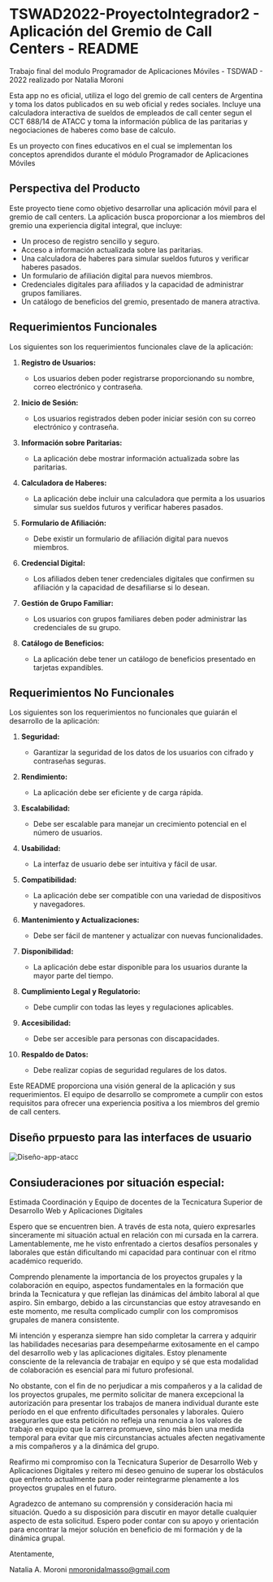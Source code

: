 # TSWAD2022-ProyectoIntegrador2 - Aplicación del Gremio de Call Centers - README
Trabajo final del modulo Programador de Aplicaciones Móviles - TSDWAD - 2022 realizado por Natalia Moroni

Esta app no es oficial, utiliza el logo del gremio de call centers de Argentina y toma los datos publicados en su web oficial y redes sociales.
Incluye una calculadora interactiva de sueldos de empleados de call center segun el CCT 688/14 de ATACC y toma la información pública de las paritarias y negociaciones de haberes como base de calculo.

Es un proyecto con fines educativos en el cual se implementan los conceptos aprendidos durante el módulo Programador de Aplicaciones Móviles 

## Perspectiva del Producto

Este proyecto tiene como objetivo desarrollar una aplicación móvil para el gremio de call centers. La aplicación busca proporcionar a los miembros del gremio una experiencia digital integral, que incluye:

- Un proceso de registro sencillo y seguro.
- Acceso a información actualizada sobre las paritarias.
- Una calculadora de haberes para simular sueldos futuros y verificar haberes pasados.
- Un formulario de afiliación digital para nuevos miembros.
- Credenciales digitales para afiliados y la capacidad de administrar grupos familiares.
- Un catálogo de beneficios del gremio, presentado de manera atractiva.

## Requerimientos Funcionales

Los siguientes son los requerimientos funcionales clave de la aplicación:

1. **Registro de Usuarios:**
   - Los usuarios deben poder registrarse proporcionando su nombre, correo electrónico y contraseña.

2. **Inicio de Sesión:**
   - Los usuarios registrados deben poder iniciar sesión con su correo electrónico y contraseña.

3. **Información sobre Paritarias:**
   - La aplicación debe mostrar información actualizada sobre las paritarias.

4. **Calculadora de Haberes:**
   - La aplicación debe incluir una calculadora que permita a los usuarios simular sus sueldos futuros y verificar haberes pasados.

5. **Formulario de Afiliación:**
   - Debe existir un formulario de afiliación digital para nuevos miembros.

6. **Credencial Digital:**
   - Los afiliados deben tener credenciales digitales que confirmen su afiliación y la capacidad de desafiliarse si lo desean.

7. **Gestión de Grupo Familiar:**
   - Los usuarios con grupos familiares deben poder administrar las credenciales de su grupo.

8. **Catálogo de Beneficios:**
   - La aplicación debe tener un catálogo de beneficios presentado en tarjetas expandibles.

## Requerimientos No Funcionales

Los siguientes son los requerimientos no funcionales que guiarán el desarrollo de la aplicación:

1. **Seguridad:**
   - Garantizar la seguridad de los datos de los usuarios con cifrado y contraseñas seguras.

2. **Rendimiento:**
   - La aplicación debe ser eficiente y de carga rápida.

3. **Escalabilidad:**
   - Debe ser escalable para manejar un crecimiento potencial en el número de usuarios.

4. **Usabilidad:**
   - La interfaz de usuario debe ser intuitiva y fácil de usar.

5. **Compatibilidad:**
   - La aplicación debe ser compatible con una variedad de dispositivos y navegadores.

6. **Mantenimiento y Actualizaciones:**
   - Debe ser fácil de mantener y actualizar con nuevas funcionalidades.

7. **Disponibilidad:**
   - La aplicación debe estar disponible para los usuarios durante la mayor parte del tiempo.

8. **Cumplimiento Legal y Regulatorio:**
   - Debe cumplir con todas las leyes y regulaciones aplicables.

9. **Accesibilidad:**
   - Debe ser accesible para personas con discapacidades.

10. **Respaldo de Datos:**
    - Debe realizar copias de seguridad regulares de los datos.

Este README proporciona una visión general de la aplicación y sus requerimientos. El equipo de desarrollo se compromete a cumplir con estos requisitos para ofrecer una experiencia positiva a los miembros del gremio de call centers.

## Diseño prpuesto para las interfaces de usuario

![Diseño-app-atacc](https://github.com/Aranthiel/TSWAD2022-ProyectoIntegrador2/blob/main/Imagenes%20README/Dise%C3%B1o-app-atacc.png)

## Consiuderaciones por situación especial:

Estimada Coordinación y Equipo de docentes de la Tecnicatura Superior de Desarrollo Web y Aplicaciones Digitales 

Espero que se encuentren bien. A través de esta nota, quiero expresarles sinceramente mi situación actual en relación con mi cursada en la carrera. Lamentablemente, me he visto enfrentado a ciertos desafíos personales y laborales que están dificultando mi capacidad para continuar con el ritmo académico requerido.

Comprendo plenamente la importancia de los proyectos grupales y la colaboración en equipo, aspectos fundamentales en la formación que brinda la Tecnicatura y que reflejan las dinámicas del ámbito laboral al que aspiro. Sin embargo, debido a las circunstancias que estoy atravesando en este momento, me resulta complicado cumplir con los compromisos grupales de manera consistente.

Mi intención y esperanza siempre han sido completar la carrera y adquirir las habilidades necesarias para desempeñarme exitosamente en el campo del desarrollo web y las aplicaciones digitales. Estoy plenamente consciente de la relevancia de trabajar en equipo y sé que esta modalidad de colaboración es esencial para mi futuro profesional.

No obstante, con el fin de no perjudicar a mis compañeros y a la calidad de los proyectos grupales, me permito solicitar de manera excepcional la autorización para presentar los trabajos de manera individual durante este período en el que enfrento dificultades personales y laborales. Quiero asegurarles que esta petición no refleja una renuncia a los valores de trabajo en equipo que la carrera promueve, sino más bien una medida temporal para evitar que mis circunstancias actuales afecten negativamente a mis compañeros y a la dinámica del grupo.

Reafirmo mi compromiso con la Tecnicatura Superior de Desarrollo Web y Aplicaciones Digitales y reitero mi deseo genuino de superar los obstáculos que enfrento actualmente para poder reintegrarme plenamente a los proyectos grupales en el futuro.

Agradezco de antemano su comprensión y consideración hacia mi situación. Quedo a su disposición para discutir en mayor detalle cualquier aspecto de esta solicitud. Espero poder contar con su apoyo y orientación para encontrar la mejor solución en beneficio de mi formación y de la dinámica grupal.

Atentamente,

Natalia A. Moroni 
nmoronidalmasso@gmail.com
